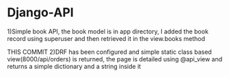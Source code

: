 # Django-API

1)Simple book API, the book model is in app directory, I added the book record using superuser and then retrieved it in the view.books method

THIS COMMIT
2)DRF has been configured and simple static class based view(8000/api/orders) is returned, the page is detailed using @api_view and returns a simple dictionary and a string inside it
